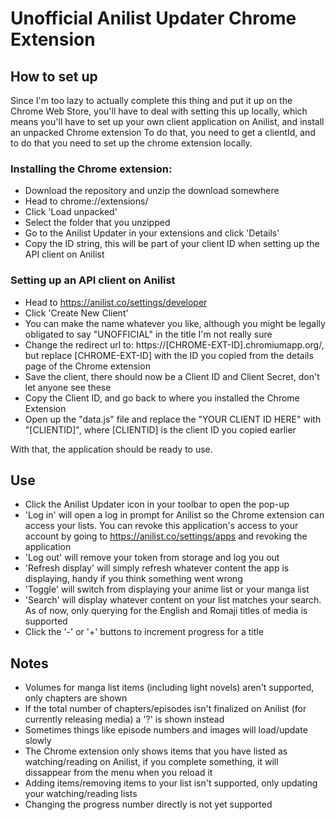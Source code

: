 # Unofficial Anilist Updater Chrome Extension

## How to set up
Since I'm too lazy to actually complete this thing and put it up on the Chrome Web Store, you'll have to deal with setting this up locally, which means you'll have to set up your own client application on Anilist, and install an unpacked Chrome extension
To do that, you need to get a clientId, and to do that you need to set up the chrome extension locally.

### Installing the Chrome extension:
  - Download the repository and unzip the download somewhere
  - Head to chrome://extensions/
  - Click 'Load unpacked'
  - Select the folder that you unzipped
  - Go to the Anilist Updater in your extensions and click 'Details'
  - Copy the ID string, this will be part of your client ID when setting up the API client on Anilist
  
### Setting up an API client on Anilist  
  - Head to https://anilist.co/settings/developer
  - Click 'Create New Client'
  - You can make the name whatever you like, although you might be legally obligated to say "UNOFFICIAL" in the title I'm not really sure
  - Change the redirect url to: https://[CHROME-EXT-ID].chromiumapp.org/, but replace [CHROME-EXT-ID] with the ID you copied from the details page of the Chrome extension
  - Save the client, there should now be a Client ID and Client Secret, don't let anyone see these
  - Copy the Client ID, and go back to where you installed the Chrome Extension
  - Open up the "data.js" file and replace the "YOUR CLIENT ID HERE" with "[CLIENTID]", where [CLIENTID] is the client ID you copied earlier

With that, the application should be ready to use.

## Use
  - Click the Anilist Updater icon in your toolbar to open the pop-up
  - 'Log in' will open a log in prompt for Anilist so the Chrome extension can access your lists. You can revoke this application's access to your account by going to https://anilist.co/settings/apps and revoking the application
  - 'Log out' will remove your token from storage and log you out
  - 'Refresh display' will simply refresh whatever content the app is displaying, handy if you think something went wrong
  - 'Toggle' will switch from displaying your anime list or your manga list
  - 'Search' will display whatever content on your list matches your search. As of now, only querying for the English and Romaji titles of media is supported
  - Click the '-' or '+' buttons to increment progress for a title
  
## Notes
  - Volumes for manga list items (including light novels) aren't supported, only chapters are shown
  - If the total number of chapters/episodes isn't finalized on Anilist (for currently releasing media) a '?' is shown instead
  - Sometimes things like episode numbers and images will load/update slowly
  - The Chrome extension only shows items that you have listed as watching/reading on Anilist, if you complete something, it will dissappear from the menu when you reload it
  - Adding items/removing items to your list isn't supported, only updating your watching/reading lists
  - Changing the progress number directly is not yet supported
  
